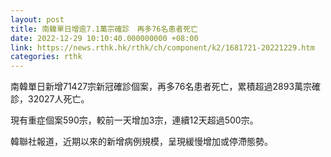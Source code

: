 ```yaml
---
layout: post
title: 南韓單日增逾7.1萬宗確診　再多76名患者死亡
date: 2022-12-29 10:10:40.000000000 +08:00
link: https://news.rthk.hk/rthk/ch/component/k2/1681721-20221229.htm
categories: rthk
---
```


南韓單日新增71427宗新冠確診個案，再多76名患者死亡，累積超過2893萬宗確診，32027人死亡。

現有重症個案590宗，較前一天增加3宗，連續12天超過500宗。

韓聯社報道，近期以來的新增病例規模，呈現緩慢增加或停滯態勢。
